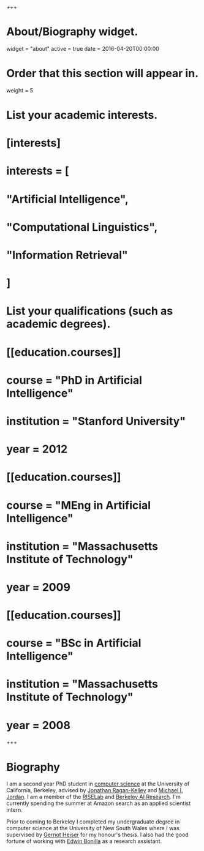 +++
# About/Biography widget.
widget = "about"
active = true
date = 2016-04-20T00:00:00

# Order that this section will appear in.
weight = 5

# List your academic interests.
# [interests]
#   interests = [
#     "Artificial Intelligence",
#     "Computational Linguistics",
#     "Information Retrieval"
#   ]

# List your qualifications (such as academic degrees).
# [[education.courses]]
#   course = "PhD in Artificial Intelligence"
#   institution = "Stanford University"
#   year = 2012

# [[education.courses]]
#   course = "MEng in Artificial Intelligence"
#   institution = "Massachusetts Institute of Technology"
#   year = 2009

# [[education.courses]]
#   course = "BSc in Artificial Intelligence"
#   institution = "Massachusetts Institute of Technology"
#   year = 2008
 
+++

# Biography

I am a second year PhD student in [computer science](https://eecs.berkeley.edu/) at the University of California, Berkeley, advised by [Jonathan Ragan-Kelley](https://people.eecs.berkeley.edu/~jrk/) and [Michael I. Jordan](https://people.eecs.berkeley.edu/~jordan/). I am a member of the [RISELab](https://rise.cs.berkeley.edu/) and [Berkeley AI Research](https://bair.berkeley.edu/). I'm currently spending the summer at Amazon search as an applied scientist intern.

Prior to coming to Berkeley I completed my undergraduate degree in computer science at the University of New South Wales where I was supervised by [Gernot Heiser](http://gernot-heiser.org/) for my honour's thesis. I also had the good fortune of working with [Edwin Bonilla](http://ebonilla.github.io/) as a research assistant.

